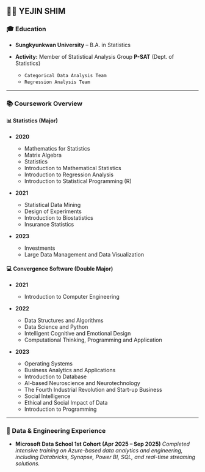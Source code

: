## 👩‍💻 YEJIN SHIM

### 🎓 Education

* **Sungkyunkwan University** – B.A. in Statistics
* **Activity:** Member of Statistical Analysis Group **P-SAT** (Dept. of Statistics)

  * `Categorical Data Analysis Team`
  * `Regression Analysis Team`

---

### 📚 Coursework Overview

#### 📊 Statistics (Major)

* **2020**

  * Mathematics for Statistics
  * Matrix Algebra
  * Statistics
  * Introduction to Mathematical Statistics
  * Introduction to Regression Analysis
  * Introduction to Statistical Programming (R)

* **2021**

  * Statistical Data Mining
  * Design of Experiments
  * Introduction to Biostatistics
  * Insurance Statistics

* **2023**

  * Investments
  * Large Data Management and Data Visualization

#### 💻 Convergence Software (Double Major)

* **2021**

  * Introduction to Computer Engineering

* **2022**

  * Data Structures and Algorithms
  * Data Science and Python
  * Intelligent Cognitive and Emotional Design
  * Computational Thinking, Programming and Application

* **2023**

  * Operating Systems
  * Business Analytics and Applications
  * Introduction to Database
  * AI-based Neuroscience and Neurotechnology
  * The Fourth Industrial Revolution and Start-up Business
  * Social Intelligence
  * Ethical and Social Impact of Data
  * Introduction to Programming

---

### 🧠 Data & Engineering Experience

* **Microsoft Data School 1st Cohort (Apr 2025 – Sep 2025)**
  *Completed intensive training on Azure-based data analytics and engineering, including Databricks, Synapse, Power BI, SQL, and real-time streaming solutions.*
